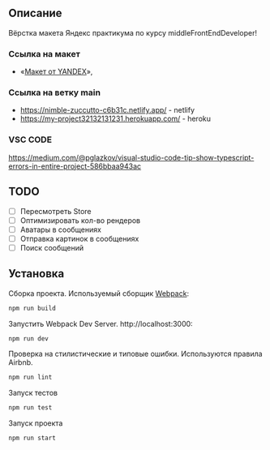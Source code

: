 ## Описание

Вёрстка макета Яндекс практикума по курсу middleFrontEndDeveloper!
### **Ссылка на макет**

- «[Макет от YANDEX](https://www.figma.com/file/jF5fFFzgGOxQeB4CmKWTiE/Chat_external_link?node-id=0%3A1)»,

### **Ссылка на ветку main**

- https://nimble-zuccutto-c6b31c.netlify.app/ - netlify
- https://my-project32132131231.herokuapp.com/ - heroku

### **VSC CODE**

https://medium.com/@pglazkov/visual-studio-code-tip-show-typescript-errors-in-entire-project-586bbaa943ac


## TODO

- [ ] Пересмотреть Store
- [ ] Оптимизировать кол-во рендеров
- [ ] Аватары в сообщениях
- [ ] Отправка картинок в сообщениях
- [ ] Поиск сообщений

## Установка
Сборка проекта. Используемый сборщик [Webpack](https://webpack.js.org/):

```bash
npm run build
```


Запустить Webpack Dev Server. http://localhost:3000:

```bash
npm run dev
```

Проверка на стилистические и типовые ошибки. Используются правила Airbnb.

```bash
npm run lint
```

Запуск тестов

```bash
npm run test
```
Запуск проекта

```bash
npm run start
```

